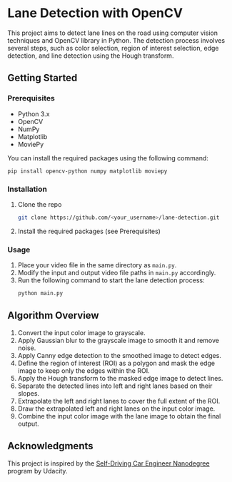 # Lane Detection with OpenCV

This project aims to detect lane lines on the road using computer vision techniques and OpenCV library in Python. The detection process involves several steps, such as color selection, region of interest selection, edge detection, and line detection using the Hough transform.

## Getting Started

### Prerequisites

- Python 3.x
- OpenCV
- NumPy
- Matplotlib
- MoviePy

You can install the required packages using the following command:

```
pip install opencv-python numpy matplotlib moviepy
```

### Installation

1. Clone the repo
   ```sh
   git clone https://github.com/<your_username>/lane-detection.git
   ```
2. Install the required packages (see Prerequisites)

### Usage

1. Place your video file in the same directory as `main.py`.
2. Modify the input and output video file paths in `main.py` accordingly.
3. Run the following command to start the lane detection process:
   ```sh
   python main.py
   ```

## Algorithm Overview

1. Convert the input color image to grayscale.
2. Apply Gaussian blur to the grayscale image to smooth it and remove noise.
3. Apply Canny edge detection to the smoothed image to detect edges.
4. Define the region of interest (ROI) as a polygon and mask the edge image to keep only the edges within the ROI.
5. Apply the Hough transform to the masked edge image to detect lines.
6. Separate the detected lines into left and right lanes based on their slopes.
7. Extrapolate the left and right lanes to cover the full extent of the ROI.
8. Draw the extrapolated left and right lanes on the input color image.
9. Combine the input color image with the lane image to obtain the final output.

## Acknowledgments

This project is inspired by the [Self-Driving Car Engineer Nanodegree](https://www.udacity.com/course/self-driving-car-engineer-nanodegree--nd013) program by Udacity.
